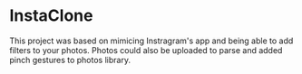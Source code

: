 # InstaClone

This project was based on mimicing Instragram's app and being able to add filters to your photos. Photos could also be uploaded to parse and added pinch gestures to photos library. 

